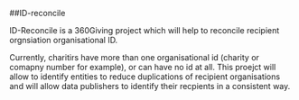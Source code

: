 ##ID-reconcile

ID-Reconcile is a 360Giving project which will help to reconcile recipient orgnsiation organisational ID.

Currently, charitirs have more than one organisational id (charity or comapny number for example), or can have no id at all. 
This proejct will allow to identify entities to reduce duplications of recipient organisations and will allow data publishers to 
identify their recpients in a consistent way. 
